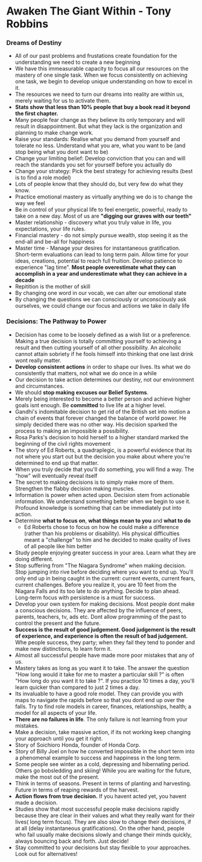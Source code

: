 # Awaken The Giant Within - Tony Robbins

### Dreams of Destiny
- All of our past problems and frustations create foundation for the understanding we need to create a new beginning
- We have this immeasurable capacity to focus all our resources on the mastery of one single task. When we focus consistently on achieving one task, we begin to develop unique understanding on how to excel in it.
- The resources we need to turn our dreams into reality are within us, merely waiting for us to activate them.
- **Stats show that less than 10% people that buy a book read it beyond the first chapter.**
- Many people fear change as they believe its only temporary and will result in disappointment. But what they lack is the organization and planning to make change work.
- Raise your standards: Realise what you demand from yourself and tolerate no less. Understand what you are, what you want to be (and stop being what you dont want to be)
- Change your limiting belief: Develop conviction that you can and will reach the standards you set for yourself before you actually do
- Change your strategy: Pick the best strategy for achieving results (best is to find a role model)
- Lots of people know that they should do, but very few do what they know.
- Practice emotional mastery as virtually anything we do is to change the way we feel
- Be in control of your physical life to feel energetic, powerful, ready to take on a new day. Most of us are **"digging our graves with our teeth"**
- Master relationship - discovery what you truly value in life, you expectations, your life rules.
- Financial mastery - do not simply pursue wealth, stop seeing it as the end-all and be-all for happiness
- Master time - Manage your desires for instantaneous gratification. Short-term evaluations can lead to long term pain. Allow time for your ideas, creations, potential to reach full fruition. Develop patience to experience "lag time". **Most people overestimate what they can accomplish in a year and underestimate what they can achieve in a decade**
- Repitition is the mother of skill
- By changing one word in our vocab, we can alter our emotional state
- By changing the questions we can consciously or unconsciously ask ourselves, we could change our focus and actions we take in daily life

### Decisions: The Pathway to Power
- Decision has come to be loosely defined as a wish list or a preference. Making a true decision is totally committing yourself to achieving a result and then cutting yourself of all other possibility. An alcoholic cannot attain sobriety if he fools himself into thinking that one last drink wont really matter.
- **Develop consistent actions** in order to shape our lives. Its what we do consistently that matters, not what we do once in a while
- Our decision to take action determines our destiny, not our environment and circumstances.
- We should **stop making excuses our Belief Systems**.
- Merely being interested to become a better person and achieve higher goals isnt enough. Be **committed** to live life at a higher level.
- Gandhi's indomitable decision to get rid of the British set into motion a chain of events that forever changed the balance of world power. He simply decided there was no other way. His decision sparked the process to making an impossible a possibility.
- Rosa Parks's decision to hold herself to a higher standard marked the beginning of the civil rights movement
- The story of Ed Roberts, a quadraplegic, is a powerful evidence that its not where you start out but the decision you make about where you're determined to end up that matter.
- When you truly decide that you'll do something, you will find a way. The "how" will eventually reveal itself
- The secret to making decisions is to simply make more of them. Strengthen the flabby decision making muscles.
- Information is power when acted upon. Decision stem from actionable information. We understand something better when we begin to use it. Profound knowledge is something that can be immediately put into action.
- Determine **what to focus on**, **what things mean to you** and **what to do**
  - Ed Roberts chose to focus on how he could make a difference (rather than his problems or disability). His physical difficulties meant a "challenge" to him and he decided to make quality of lives of all people like him better
- Study people enjoying greater success in your area. Learn what they are doing different.
- Stop suffering from "The Niagara Syndrome" when making decision. Stop jumping into rive before deciding where you want to end up. You'll only end up in being caught in the current: current events, current fears, current challenges. Before you realize it, you are 10 feet from the Niagara Falls and its too late to do anything. Decide to plan ahead. Long-term focus with persistence is a must for success.
- Develop your own system for making decisions. Most people dont make a conscious decisions. They are affected by the influence of peers, parents, teachers, tv, ads etc. Dont allow programming of the past to control the present and the future.
- **Success is the result of good judgement. Good judgement is the result of experience, and experience is often the result of bad judgement.** Whe people success, they party; when they fail they tend to ponder and make new distinctions, to learn form it.
- Almost all successful people have made more poor mistakes that any of us.
- Mastery takes as long as you want it to take. The answer the question "How long would it take for me to master a particular skill ?" is often "How long do you want it to take ?". If you practice 10 times a day, you'll learn quicker than compared to just 2 times a day.
- Its invaluable to have a good role model. They can provide you with maps to navigate the rapids before so that you dont end up over the falls. Try to find role models in career, finances, relationships, health; a model for all aspects of your life.
- **There are no failures in life**. The only failure is not learning from your mistakes.
- Make a decision, take massive action, if its not working keep changing your approach until you get it right.
- Story of Soichioro Honda, founder of Honda Corp.
- Story of Billy Joel on how he converted impossible in the short term into a phenomenal example to success and happiness in the long term.
- Some people see winter as a cold, depressing and hibernating period. Others go bobsledding and skiing! While you are waiting for the future, make the most out of the present.
- Think in terms of seasons. Present in terms of planting and harvesting. Future in terms of reaping rewards of the harvest.
- **Action flows from true decision.** If you havent acted yet, you havent made a decision.
- Studies show that most successful people make decisions rapidly because they are clear in their values and what they really want for their lives( long term focus). They are also slow to change their decisions, if at all (delay instantaneous gratifications). On the other hand, people who fail usually make decisions slowly and change their minds quickly, always bouncing back and forth. Just decide!
- Stay committed to your decisions but stay flexible to your approaches. Look out for alternatives!
